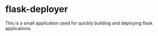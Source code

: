 # flask-deployer
This is a small application used for quickly building and deploying flask applications.
